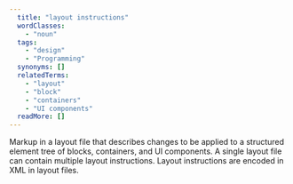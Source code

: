 ```yaml
---
  title: "layout instructions"
  wordClasses: 
    - "noun"
  tags: 
    - "design"
    - "Programming"
  synonyms: []
  relatedTerms: 
    - "layout"
    - "block"
    - "containers"
    - "UI components"
  readMore: []
---
```

Markup in a layout file that describes changes to be applied to a structured element tree of blocks, containers, and UI components. A single layout file can contain multiple layout instructions. Layout instructions are encoded in XML in layout files.
